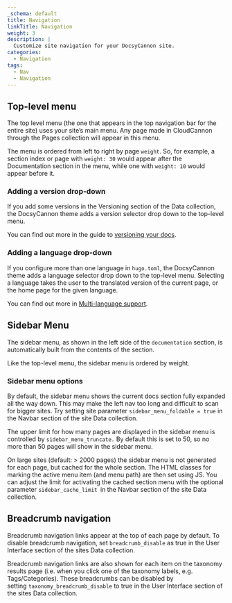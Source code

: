 ```yaml
---
_schema: default
title: Navigation
linkTitle: Navigation
weight: 3
description: |
  Customize site navigation for your DocsyCannon site.
categories:
  - Navigation
tags:
  - Nav
  - Navigation
---
```

## Top-level menu

The top level menu (the one that appears in the top navigation bar for the entire site) uses your site’s main menu. Any page made in CloudCannon through the Pages collection will appear in this menu.

The menu is ordered from left to right by page&nbsp;`weight`. So, for example, a section index or page with&nbsp;`weight: 30`&nbsp;would appear after the Documentation section in the menu, while one with&nbsp;`weight: 10`&nbsp;would appear before it.

### Adding a version drop-down

If you add some versions in the Versioning section of the Data collection, the DocsyCannon theme adds a version selector drop down to the top-level menu.

You can find out more in the guide to&nbsp;[versioning your docs](https://www.docsy.dev/docs/adding-content/versioning/).

### Adding a language drop-down

If you configure more than one language in&nbsp;`hugo.toml`, the DocsyCannon theme adds a language selector drop down to the top-level menu. Selecting a language takes the user to the translated version of the current page, or the home page for the given language.

You can find out more in&nbsp;[Multi-language support](https://www.docsy.dev/docs/language/).

## Sidebar Menu

The sidebar menu, as shown in the left side of the&nbsp;`documentation`&nbsp;section, is automatically built from the contents of the section.

Like the top-level menu, the sidebar menu is ordered by weight.

### Sidebar menu options

By default, the sidebar menu shows the current docs section fully expanded all the way down. This may make the left nav too long and difficult to scan for bigger sites. Try setting site parameter&nbsp;`sidebar_menu_foldable = true`&nbsp;in the Navbar section of the site Data collection.

The upper limit for how many pages are displayed in the sidebar menu is controlled by `sidebar_menu_truncate.`&nbsp;By default this is set to 50, so no more than 50 pages will show in the sidebar menu.

On large sites (default: &gt; 2000 pages) the sidebar menu is not generated for each page, but cached for the whole section. The HTML classes for marking the active menu item (and menu path) are then set using JS. You can adjust the limit for activating the cached section menu with the optional parameter&nbsp;`sidebar_cache_limit `in the Navbar section of the site Data collection.

## Breadcrumb navigation

Breadcrumb navigation links appear at the top of each page by default. To disable breadcrumb navigation, set&nbsp;`breadcrumb_disable`&nbsp;as true in the User Interface section of the sites Data collection.

Breadcrumb navigation links are also shown for each item on the taxonomy results page (i.e. when you click one of the taxonomy labels, e.g. Tags/Categories). These breadcrumbs can be disabled by setting&nbsp;`taxonomy_breadcrumb_disable`&nbsp;to true in the User Interface section of the sites Data collection.